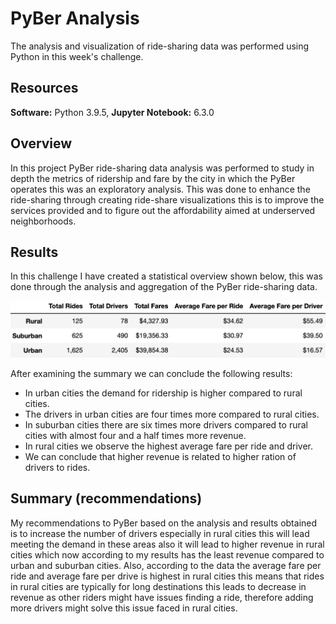 # PyBer Analysis
The analysis and visualization of ride-sharing data was performed using Python in this week's challenge.


## Resources 
**Software:** Python 3.9.5, **Jupyter Notebook:** 6.3.0

## Overview 
In this project PyBer ride-sharing data analysis was performed to study in depth the metrics of ridership and fare by the city in which the PyBer operates this was an exploratory analysis. This was done to enhance the ride-sharing through creating ride-share visualizations this is to improve the services provided and to figure out the affordability aimed at underserved neighborhoods.

## Results
In this challenge I have created a statistical overview shown below, this was done through the analysis and aggregation of the PyBer ride-sharing data.

![](analysis/pyber_summary_frame.png)


After examining the summary we can conclude the following results:
- In urban cities the demand for ridership is higher compared to rural cities.
- The drivers in urban cities are four times more compared to rural cities.
- In suburban cities there are six times more drivers compared to rural cities with almost four and a half times more revenue.
- In rural cities we observe the highest average fare per ride and driver.
-  We can conclude that higher revenue is related to higher ration of drivers to rides.

## Summary (recommendations)
My recommendations to PyBer based on the analysis and results obtained is to increase the number of drivers especially in rural cities this will lead meeting the demand in these areas also it will lead to higher revenue in rural cities which now according to my results has the least revenue compared to urban and suburban cities. Also, according to the data the average fare per ride and average fare per drive is highest in rural cities this means that rides in rural cities are typically for long destinations this leads to decrease in revenue as other riders might have issues finding a ride, therefore adding more drivers might solve this issue faced in rural cities.
